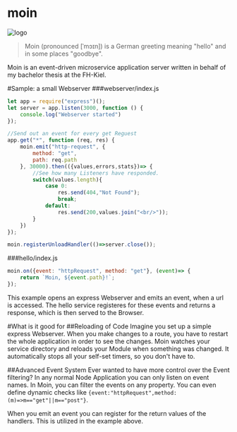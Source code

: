 # moin
![logo](https://raw.githubusercontent.com/moinjs/moin/master/logo.png)
>Moin (pronounced [ˈmɔɪn]) is a German greeting meaning "hello" and in some places "goodbye".

Moin is an event-driven microservice application server written in behalf of my bachelor thesis at the FH-Kiel.

#Sample: a small Webserver
###webserver/index.js
````javascript
let app = require("express")();
let server = app.listen(3000, function () {
    console.log("Webserver started")
});

//Send out an event for every get Reguest
app.get("*", function (req, res) {
    moin.emit("http-request", {
        method: "get",
        path: req.path
    }, 30000).then(({values,errors,stats})=> {
        //See how many Listeners have responded.
        switch(values.length){
            case 0:
                res.send(404,"Not Found");
                break;
            default:
                res.send(200,values.join("<br/>"));
        }
    })
});

moin.registerUnloadHandler(()=>server.close());
````

###hello/index.js
````javascript
moin.on({event: "httpRequest", method: "get"}, (event)=> {
    return `Moin, ${event.path}!`;
});
````

This example opens an express Webserver and emits an event, when a url is accessed. The hello service registeres for these events and returns a response, which is then served to the Browser.

#What is it good for
##Reloading of Code
Imagine you set up a simple express Webserver. When you make changes to a route, you have to restart the whole application in order to see the changes.
Moin watches your service directory and reloads your Module when something was changed. It automatically stops all your self-set timers, so you don't have to.

##Advanced Event System
Ever wanted to have more control over the Event filtering? In any normal Node Application you can only listen on event names.
In Moin, you can filter the events on any property. You can even define dynamic checks like `{event:"httpRequest",method:(m)=>m=="get"||m=="post"}`.
 
When you emit an event you can register for the return values of the handlers. This is utilized in the example above.  